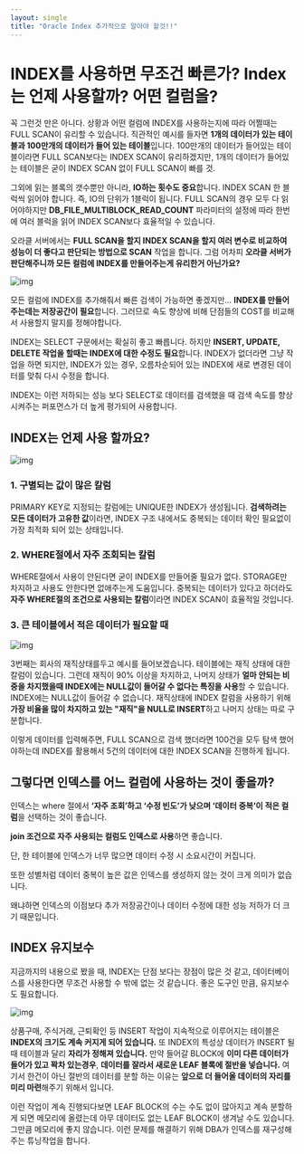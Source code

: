 ```yaml
---
layout: single
title: "Oracle Index 추가적으로 알아야 할것!!"
---
```


# INDEX를 사용하면 무조건 빠른가? Index는 언제 사용할까? 어떤 컬럼을?



꼭 그런것 만은 아니다.
상황과 어떤 컬럼에 INDEX를 사용하는지에 따라 어쩔때는 FULL SCAN이 유리할 수 있습니다. 직관적인 예시를 들자면 **1개의 데이터가 있는 테이블과 100만개의 데이터가 들어 있는 테이블**입니다. 100만개의 데이터가 들어있는 테이블이라면 FULL SCAN보다는 INDEX SCAN이 유리하겠지만, 1개의 데이터가 들어있는 테이블은 굳이 INDEX SCAN 없이 FULL SCAN이 빠를 것. 


그외에 읽는 블록의 갯수뿐만 아니라, **IO하는 횟수도 중요**합니다. INDEX SCAN 한 블럭씩 읽어야 합니다. 즉, IO의 단위가 1블럭이 됩니다. FULL SCAN의 경우 모두 다 읽어야하지만 **DB_FILE_MULTIBLOCK_READ_COUNT** 파라미터의 설정에 따라 한번에 여러 블럭을 읽어 INDEX SCAN보다 효율적일 수 있습니다.
 

오라클 서버에서는 **FULL SCAN을 할지 INDEX SCAN을 할지 여러 변수로 비교하여 성능이 더 좋다고 판단되는 방법으로 SCAN** 작업을 합니다. 그럼 어차피 **오라클 서버가 판단해주니까 모든 컬럼에 INDEX를 만들어주는게 유리한거 아닌가요?**





![img](https://blog.kakaocdn.net/dn/S3Dzu/btqCTwhBuoI/wJUpDk5UTgjmhRLeX1u0rK/img.png)


모든 컬럼에 INDEX를 추가해줘서 빠른 검색이 가능하면 좋겠지만... **INDEX를 만들어주는데는 저장공간이 필요**합니다. 그러므로 속도 향상에 비해 단점들의 COST를 비교해서 사용할지 말지를 정해야합니다.
 

INDEX는 SELECT 구문에서는 확실히 좋고 빠릅니다. 하지만 **INSERT, UPDATE, DELETE 작업을 할때는 INDEX에 대한 수정도 필요**합니다. INDEX가 없더라면 그냥 작업을 하면 되지만, INDEX가 있는 경우, 오름차순되어 있는 INDEX에 새로 변경된 데이터를 맞춰 다시 수정을 합니다.


INDEX는 이런 저하되는 성능 보다 SELECT로 데이터를 검색했을 때 검색 속도를 향상시켜주는 퍼포먼스가 더 높게 평가되어 사용합니다.

 

## INDEX는 언제 사용 할까요?



![img](https://blog.kakaocdn.net/dn/bpdRF2/btqCSfUVOlA/IeybFwsLEQ713f8PEFkoK1/img.png)


 

### 1. 구별되는 값이 많은 칼럼

PRIMARY KEY로 지정되는 칼럼에는 UNIQUE한 INDEX가 생성됩니다. **검색하려는 모든 데이터가 고유한 값**이라면, INDEX 구조 내에서도 중복되는 데이터 확인 필요없이 가장 최적화 되어 있는 상태입니다.

 

### 2. WHERE절에서 자주 조회되는 칼럼

WHERE절에서 사용이 안된다면 굳이 INDEX를 만들어줄 필요가 없다. STORAGE만 차지하고 사용도 안한다면 없애주는게 도움입니다. 중복되는 데이터가 있다고 하더라도 **자주 WHERE절의 조건으로 사용되는 칼럼**이라면 INDEX SCAN이 효율적일 것입니다.

 

### 3. 큰 테이블에서 적은 데이터가 필요할 때



![img](https://blog.kakaocdn.net/dn/sLn4t/btqCWLRVSqr/tkvr8aOfuSaRUJuDU3YJYk/img.png)



3번째는 회사의 재직상태를두고 예시를 들어보겠습니다. 테이블에는 재직 상태에 대한 칼럼이 있습니다. 그런데 재직이 90% 이상을 차지하고, 나머지 상태가 **얼마 안되는 비중을 차지했을때 INDEX에는 NULL값이 들어갈 수 없다는 특징을 사용**할 수 있습니다. INDEX에는 NULL값이 들어갈 수 없습니다. 재직상태에 INDEX 칼럼을 사용하기 위해 **가장 비율을 많이 차지하고 있는 "재직"을 NULL로 INSERT**하고 나머지 상태는 따로 구분합니다.

 

이렇게 데이터를 입력해주면, FULL SCAN으로 검색 했더라면 100건을 모두 탐색 했어야하는데 INDEX를 활용해서 5건의 데이터에 대한 INDEX SCAN을 진행하게 됩니다.

 

## 그렇다면 인덱스를 어느 컬럼에 사용하는 것이 좋을까?

인덱스는 where 절에서 **‘자주 조회’하고 ‘수정 빈도’가 낮으며 ‘데이터 중복’이 적은 컬럼**을 선택하는 것이 좋습니다.

**join 조건으로 자주 사용되는 컬럼도 인덱스로 사용**하면 좋습니다.

단, 한 테이블에 인덱스가 너무 많으면 데이터 수정 시 소요시간이 커집니다. 

또한 성별처럼 데이터 중복이 높은 값은 인덱스를 생성하지 않는 것이 크게 의미가 없습니다.

왜냐하면 인덱스의 이점보다 추가 저장공간이나 데이터 수정에 대한 성능 저하가 더 크기 때문입니다.

 

## INDEX 유지보수

지금까지의 내용으로 봤을 때, INDEX는 단점 보다는 장점이 많은 것 같고, 데이터베이스를 사용한다면 무조건 사용할 수 밖에 없는 것 같습니다. 좋은 도구인 만큼, 유지보수도 필요합니다.

 



![img](https://blog.kakaocdn.net/dn/4kN21/btqCUxG7902/8sLUkDQWtP0Ls4k8CDBLPK/img.png)



 

상품구매, 주식거래, 근퇴확인 등 INSERT 작업이 지속적으로 이루어지는 테이블은 **INDEX의 크기도 계속 커지게 되어 있습니다.** 또 INDEX의 특성상 데이터가 INSERT 될때 테이블과 달리 **자리가 정해져 있습니다.** 만약 들어갈 BLOCK에 **이미 다른 데이터가 들어가 있고 꽉차 있는경우**, **데이터를 잘라서 새로운 LEAF 블록에 절반을 넣습니다.** 여기서 한건이 아닌 절반의 데이터를 분할 하는 이유는 **앞으로 더 들어올 데이터의 자리를 미리 마련**해주기 위해서 입니다.

 

이런 작업이 계속 진행되다보면 LEAF BLOCK의 수는 수도 없이 많아지고 계속 분할하게 되면 메모리에 올렸는데 아무 데이터도 없는 LEAF BLOCK이 생겨날 수도 있습니다. 그만큼 메모리에 좋지 않습니다. 이런 문제를 해결하기 위해 DBA가 인덱스를 재구성해주는 튜닝작업을 합니다.
